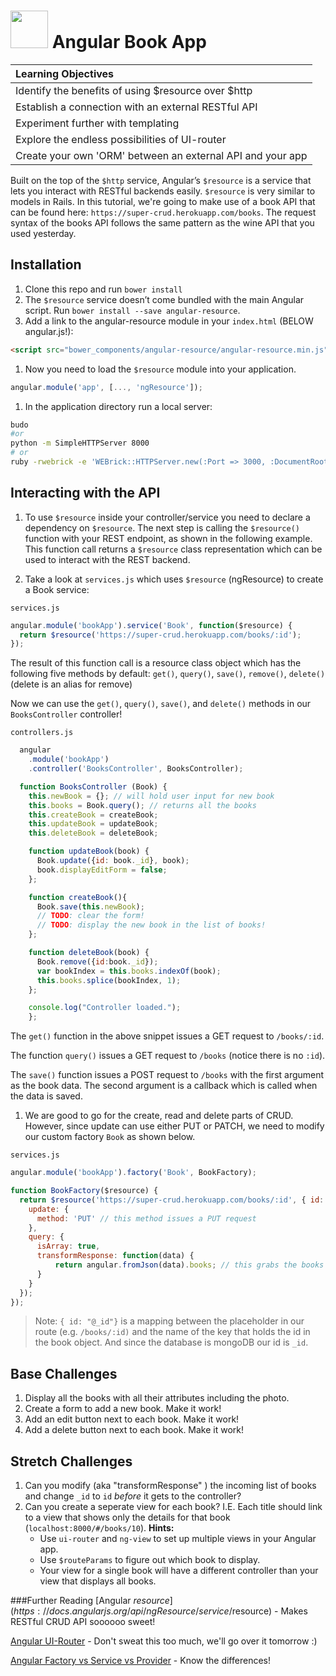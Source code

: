 # <img src="https://cloud.githubusercontent.com/assets/7833470/10899314/63829980-8188-11e5-8cdd-4ded5bcb6e36.png" height="60"> Angular Book App

| **Learning Objectives** |
| :---- |
| Identify the benefits of using $resource over $http |
| Establish a connection with an external RESTful API |
| Experiment further with templating |
| Explore the endless possibilities of UI-router |
| Create your own 'ORM' between an external API and your app|

Built on the top of the `$http` service, Angular’s `$resource` is a service that lets you interact with RESTful backends easily. `$resource` is very similar to models in Rails. In this tutorial, we're going to make use of a book API that can be found here: `https://super-crud.herokuapp.com/books`. The request syntax of the books API follows the same pattern as the wine API that you used yesterday.

## Installation
1. Clone this repo and run `bower install`
1. The `$resource` service doesn’t come bundled with the main Angular script. Run `bower install --save angular-resource`.
1. Add a link to the angular-resource module in your `index.html` (BELOW angular.js!):
```html
<script src="bower_components/angular-resource/angular-resource.min.js"></script>
```
1. Now you need to load the `$resource` module into your application.
```js
angular.module('app', [..., 'ngResource']);
```
1. In the application directory run a local server:
``` bash
budo
#or
python -m SimpleHTTPServer 8000
# or
ruby -rwebrick -e 'WEBrick::HTTPServer.new(:Port => 3000, :DocumentRoot => Dir.pwd).start'
```

## Interacting with the API
1. To use `$resource` inside your controller/service you need to declare a dependency on `$resource`. The next step is calling the `$resource()` function with your REST endpoint, as shown in the following example. This function call returns a `$resource` class representation which can be used to interact with the REST backend.

1. Take a look at `services.js` which uses `$resource` (ngResource) to create a Book service:

`services.js`

  ```js
  angular.module('bookApp').service('Book', function($resource) {
    return $resource('https://super-crud.herokuapp.com/books/:id');
  });
  ```

The result of this function call is a resource class object which has the following five methods by default: `get()`, `query()`, `save()`, `remove()`, `delete()` (delete is an alias for remove)

Now we can use the `get()`, `query()`, `save()`, and `delete()` methods in our `BooksController` controller!

`controllers.js`

```js
  angular
    .module('bookApp')
    .controller('BooksController', BooksController);

  function BooksController (Book) {
    this.newBook = {}; // will hold user input for new book
    this.books = Book.query(); // returns all the books
    this.createBook = createBook;
    this.updateBook = updateBook;
    this.deleteBook = deleteBook;

    function updateBook(book) {
      Book.update({id: book._id}, book);
      book.displayEditForm = false;
    };

    function createBook(){
      Book.save(this.newBook);
      // TODO: clear the form!
      // TODO: display the new book in the list of books!
    };

    function deleteBook(book) {
      Book.remove({id:book._id});
      var bookIndex = this.books.indexOf(book);
      this.books.splice(bookIndex, 1);
    };

    console.log("Controller loaded.");
    };
```

  The `get()` function in the above snippet issues a GET request to `/books/:id`.

  The function `query()` issues a GET request to `/books` (notice there is no `:id`).

  The `save()` function issues a POST request to `/books` with the first argument as the book data. The second argument is a callback which is called when the data is saved.

1. We are good to go for the create, read and delete parts of CRUD. However, since update can use either PUT or PATCH, we need to modify our custom factory `Book` as shown below.

`services.js`

  ```js
  angular.module('bookApp').factory('Book', BookFactory);

  function BookFactory($resource) {
    return $resource('https://super-crud.herokuapp.com/books/:id', { id: '@_id' }, {
      update: {
        method: 'PUT' // this method issues a PUT request
      },
      query: {
        isArray: true,
        transformResponse: function(data) {
            return angular.fromJson(data).books; // this grabs the books from the response data: `{books: [...]}`
        }
      }
    });
  });
  ```

> Note: `{ id: "@_id"}` is a mapping between the placeholder in our route (e.g. `/books/:id)` and the name of the key that holds the id in the book object. And since the database is mongoDB our id is `_id`.

## Base Challenges

1. Display all the books with all their attributes including the photo.
1. Create a form to add a new book. Make it work!
1. Add an edit button next to each book. Make it work!
1. Add a delete button next to each book. Make it work!

## Stretch Challenges

1. Can you modify (aka "transformResponse" ) the incoming list of books and change `_id` to `id` _before_ it gets to the controller?
1. Can you create a seperate view for each book? I.E. Each title should link to a view that shows only the details for that book (`localhost:8000/#/books/10`). **Hints:**  
    - Use `ui-router` and `ng-view` to set up multiple views in your Angular app.
    - Use `$routeParams` to figure out which book to display.
    - Your view for a single book will have a different controller than your view that displays all books.

###Further Reading
[Angular $resource](https://docs.angularjs.org/api/ngResource/service/$resource) - Makes RESTful CRUD API soooooo sweet!  

[Angular UI-Router](https://angular-ui.github.io/ui-router/) - Don't sweat this too much, we'll go over it tomorrow :)  

[Angular Factory vs Service vs Provider](http://tylermcginnis.com/angularjs-factory-vs-service-vs-provider/) - Know the differences!  
